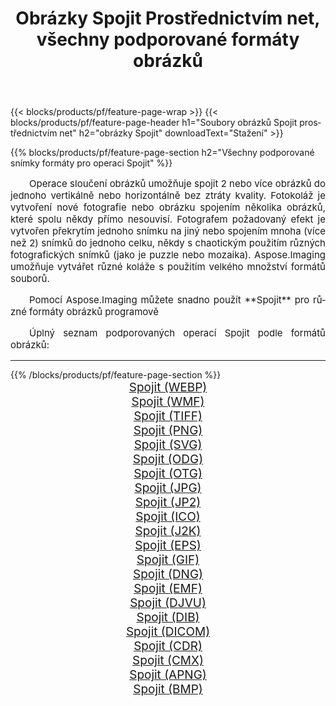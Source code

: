 ﻿---
title: Obrázky Spojit Prostřednictvím net, všechny podporované formáty obrázků 
weight: 3920
url: /cs/net/merge 
lang: cs
langdirlevel: 2
locales: zh-hans,ja,it,ru,de,es,fr,nl,id,lt,pl,pt,vi,tr,ko,zh-hant,ar,hi,th,sv,cs,uk,he
description: Pomocí Aspose.Imaging můžete snadno Spojit obrázky přes net
---

{{< blocks/products/pf/feature-page-wrap >}}
{{< blocks/products/pf/feature-page-header h1="Soubory obrázků Spojit prostřednictvím net" h2="obrázky Spojit" downloadText="Stažení" >}}


{{% blocks/products/pf/feature-page-section  h2="Všechny podporované snímky formáty pro operaci Spojit" %}}
<p align="justify" style="text-indent:2em;font-size:15px;">
Operace sloučení obrázků umožňuje spojit 2 nebo více obrázků do jednoho vertikálně nebo horizontálně bez ztráty kvality. Fotokoláž je vytvoření nové fotografie nebo obrázku spojením několika obrázků, které spolu někdy přímo nesouvisí. Fotografem požadovaný efekt je vytvořen překrytím jednoho snímku na jiný nebo spojením mnoha (více než 2) snímků do jednoho celku, někdy s chaotickým použitím různých fotografických snímků (jako je puzzle nebo mozaika). Aspose.Imaging umožňuje vytvářet různé koláže s použitím velkého množství formátů souborů.
</p>
<p align="justify" style="text-indent:2em;font-size:15px;">
Pomocí Aspose.Imaging můžete snadno použít **Spojit** pro různé formáty obrázků programově
</p>
<p align="justify" style="text-indent:2em;font-size:15px;">
Úplný seznam podporovaných operací Spojit podle formátů obrázků:
</p>
<hr/>
{{% /blocks/products/pf/feature-page-section %}}
<div class="container-fluid productfamilypage bg-gray">
    <div class="convertypes bg-gray agp-content section">
        <div class="container">
		<div class="row other-converters" style="gap: 10px;font-size: 19px;text-align:center;">
		    <div class='col-md-2 other-converter remove-lp remove-rp'><a href="/imaging/cs/net/merge/webp" style="padding:15px;">Spojit (WEBP)</a></div><div class='col-md-2 other-converter remove-lp remove-rp'><a href="/imaging/cs/net/merge/wmf" style="padding:15px;">Spojit (WMF)</a></div><div class='col-md-2 other-converter remove-lp remove-rp'><a href="/imaging/cs/net/merge/tiff" style="padding:15px;">Spojit (TIFF)</a></div><div class='col-md-2 other-converter remove-lp remove-rp'><a href="/imaging/cs/net/merge/png" style="padding:15px;">Spojit (PNG)</a></div><div class='col-md-2 other-converter remove-lp remove-rp'><a href="/imaging/cs/net/merge/svg" style="padding:15px;">Spojit (SVG)</a></div><div class='col-md-2 other-converter remove-lp remove-rp'><a href="/imaging/cs/net/merge/odg" style="padding:15px;">Spojit (ODG)</a></div><div class='col-md-2 other-converter remove-lp remove-rp'><a href="/imaging/cs/net/merge/otg" style="padding:15px;">Spojit (OTG)</a></div><div class='col-md-2 other-converter remove-lp remove-rp'><a href="/imaging/cs/net/merge/jpg" style="padding:15px;">Spojit (JPG)</a></div><div class='col-md-2 other-converter remove-lp remove-rp'><a href="/imaging/cs/net/merge/jp2" style="padding:15px;">Spojit (JP2)</a></div><div class='col-md-2 other-converter remove-lp remove-rp'><a href="/imaging/cs/net/merge/ico" style="padding:15px;">Spojit (ICO)</a></div><div class='col-md-2 other-converter remove-lp remove-rp'><a href="/imaging/cs/net/merge/j2k" style="padding:15px;">Spojit (J2K)</a></div><div class='col-md-2 other-converter remove-lp remove-rp'><a href="/imaging/cs/net/merge/eps" style="padding:15px;">Spojit (EPS)</a></div><div class='col-md-2 other-converter remove-lp remove-rp'><a href="/imaging/cs/net/merge/gif" style="padding:15px;">Spojit (GIF)</a></div><div class='col-md-2 other-converter remove-lp remove-rp'><a href="/imaging/cs/net/merge/dng" style="padding:15px;">Spojit (DNG)</a></div><div class='col-md-2 other-converter remove-lp remove-rp'><a href="/imaging/cs/net/merge/emf" style="padding:15px;">Spojit (EMF)</a></div><div class='col-md-2 other-converter remove-lp remove-rp'><a href="/imaging/cs/net/merge/djvu" style="padding:15px;">Spojit (DJVU)</a></div><div class='col-md-2 other-converter remove-lp remove-rp'><a href="/imaging/cs/net/merge/dib" style="padding:15px;">Spojit (DIB)</a></div><div class='col-md-2 other-converter remove-lp remove-rp'><a href="/imaging/cs/net/merge/dicom" style="padding:15px;">Spojit (DICOM)</a></div><div class='col-md-2 other-converter remove-lp remove-rp'><a href="/imaging/cs/net/merge/cdr" style="padding:15px;">Spojit (CDR)</a></div><div class='col-md-2 other-converter remove-lp remove-rp'><a href="/imaging/cs/net/merge/cmx" style="padding:15px;">Spojit (CMX)</a></div><div class='col-md-2 other-converter remove-lp remove-rp'><a href="/imaging/cs/net/merge/apng" style="padding:15px;">Spojit (APNG)</a></div><div class='col-md-2 other-converter remove-lp remove-rp'><a href="/imaging/cs/net/merge/bmp" style="padding:15px;">Spojit (BMP)</a></div>
                </div>
        </div>
    </div>
</div>
<br/>
